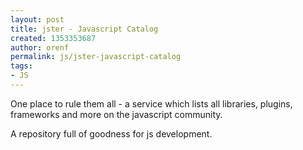 ```yaml
---
layout: post
title: jster - Javascript Catalog
created: 1353353687
author: orenf
permalink: js/jster-javascript-catalog
tags:
- JS
---
```

<p>One place to rule them all - a service which lists all libraries, plugins, frameworks and more on the javascript community.</p>
<p>A repository full of goodness for js development.</p>
